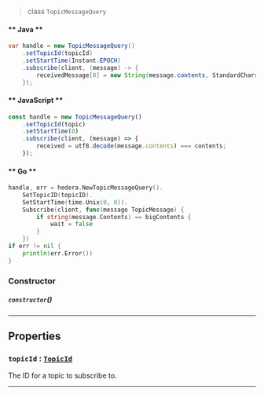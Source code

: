 > class `TopicMessageQuery`

<!-- tabs:start -->

#### ** Java **

```java
var handle = new TopicMessageQuery()
    .setTopicId(topicId)
    .setStartTime(Instant.EPOCH)
    .subscribe(client, (message) -> {
        receivedMessage[0] = new String(message.contents, StandardCharsets.UTF_8).equals("Hello, from HCS!");
    });
```

#### ** JavaScript **

```javascript
const handle = new TopicMessageQuery()
    .setTopicId(topic)
    .setStartTime(0)
    .subscribe(client, (message) => {
        received = utf8.decode(message.contents) === contents;
    });
```

#### ** Go **

```go
handle, err = hedera.NewTopicMessageQuery().
    SetTopicID(topicID).
    SetStartTime(time.Unix(0, 0)).
    Subscribe(client, func(message TopicMessage) {
        if string(message.Contents) == bigContents {
            wait = false
        }
	})
if err != nil {
    println(err.Error())
}
```

<!-- tabs:end -->

### Constructor

##### `constructor`()

---

## Properties

### `topicId` : [`TopicId`](reference/consensus/TopicId.md)

The ID for a topic to subscribe to.

---

